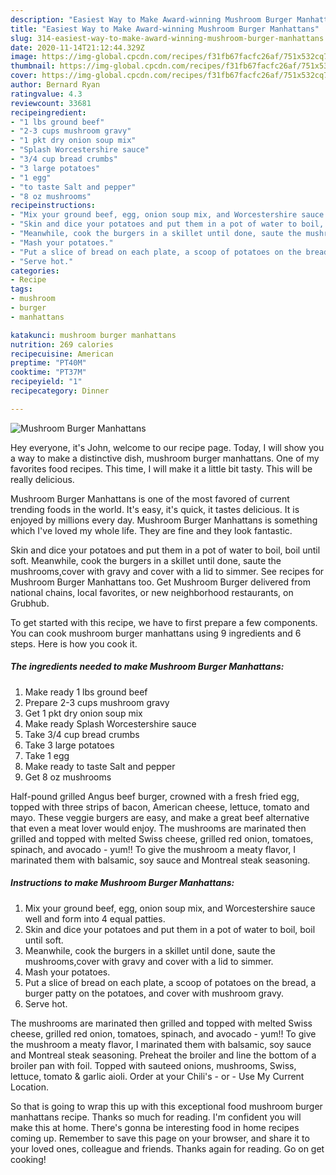 ```yaml
---
description: "Easiest Way to Make Award-winning Mushroom Burger Manhattans"
title: "Easiest Way to Make Award-winning Mushroom Burger Manhattans"
slug: 314-easiest-way-to-make-award-winning-mushroom-burger-manhattans
date: 2020-11-14T21:12:44.329Z
image: https://img-global.cpcdn.com/recipes/f31fb67facfc26af/751x532cq70/mushroom-burger-manhattans-recipe-main-photo.jpg
thumbnail: https://img-global.cpcdn.com/recipes/f31fb67facfc26af/751x532cq70/mushroom-burger-manhattans-recipe-main-photo.jpg
cover: https://img-global.cpcdn.com/recipes/f31fb67facfc26af/751x532cq70/mushroom-burger-manhattans-recipe-main-photo.jpg
author: Bernard Ryan
ratingvalue: 4.3
reviewcount: 33681
recipeingredient:
- "1 lbs ground beef"
- "2-3 cups mushroom gravy"
- "1 pkt dry onion soup mix"
- "Splash Worcestershire sauce"
- "3/4 cup bread crumbs"
- "3 large potatoes"
- "1 egg"
- "to taste Salt and pepper"
- "8 oz mushrooms"
recipeinstructions:
- "Mix your ground beef, egg, onion soup mix, and Worcestershire sauce well and form into 4 equal patties."
- "Skin and dice your potatoes and put them in a pot of water to boil, boil until soft."
- "Meanwhile, cook the burgers in a skillet until done, saute the mushrooms,cover with gravy and cover with a lid to simmer."
- "Mash your potatoes."
- "Put a slice of bread on each plate, a scoop of potatoes on the bread, a burger patty on the potatoes, and cover with mushroom gravy."
- "Serve hot."
categories:
- Recipe
tags:
- mushroom
- burger
- manhattans

katakunci: mushroom burger manhattans 
nutrition: 269 calories
recipecuisine: American
preptime: "PT40M"
cooktime: "PT37M"
recipeyield: "1"
recipecategory: Dinner

---
```



![Mushroom Burger Manhattans](https://img-global.cpcdn.com/recipes/f31fb67facfc26af/751x532cq70/mushroom-burger-manhattans-recipe-main-photo.jpg)

Hey everyone, it's John, welcome to our recipe page. Today, I will show you a way to make a distinctive dish, mushroom burger manhattans. One of my favorites food recipes. This time, I will make it a little bit tasty. This will be really delicious.

Mushroom Burger Manhattans is one of the most favored of current trending foods in the world. It's easy, it's quick, it tastes delicious. It is enjoyed by millions every day. Mushroom Burger Manhattans is something which I've loved my whole life. They are fine and they look fantastic.

Skin and dice your potatoes and put them in a pot of water to boil, boil until soft. Meanwhile, cook the burgers in a skillet until done, saute the mushrooms,cover with gravy and cover with a lid to simmer. See recipes for Mushroom Burger Manhattans too. Get Mushroom Burger delivered from national chains, local favorites, or new neighborhood restaurants, on Grubhub.


To get started with this recipe, we have to first prepare a few components. You can cook mushroom burger manhattans using 9 ingredients and 6 steps. Here is how you cook it.

<!--inarticleads1-->

##### The ingredients needed to make Mushroom Burger Manhattans:

1. Make ready 1 lbs ground beef
1. Prepare 2-3 cups mushroom gravy
1. Get 1 pkt dry onion soup mix
1. Make ready Splash Worcestershire sauce
1. Take 3/4 cup bread crumbs
1. Take 3 large potatoes
1. Take 1 egg
1. Make ready to taste Salt and pepper
1. Get 8 oz mushrooms


Half-pound grilled Angus beef burger, crowned with a fresh fried egg, topped with three strips of bacon, American cheese, lettuce, tomato and mayo. These veggie burgers are easy, and make a great beef alternative that even a meat lover would enjoy. The mushrooms are marinated then grilled and topped with melted Swiss cheese, grilled red onion, tomatoes, spinach, and avocado - yum!! To give the mushroom a meaty flavor, I marinated them with balsamic, soy sauce and Montreal steak seasoning. 

<!--inarticleads2-->

##### Instructions to make Mushroom Burger Manhattans:

1. Mix your ground beef, egg, onion soup mix, and Worcestershire sauce well and form into 4 equal patties.
1. Skin and dice your potatoes and put them in a pot of water to boil, boil until soft.
1. Meanwhile, cook the burgers in a skillet until done, saute the mushrooms,cover with gravy and cover with a lid to simmer.
1. Mash your potatoes.
1. Put a slice of bread on each plate, a scoop of potatoes on the bread, a burger patty on the potatoes, and cover with mushroom gravy.
1. Serve hot.


The mushrooms are marinated then grilled and topped with melted Swiss cheese, grilled red onion, tomatoes, spinach, and avocado - yum!! To give the mushroom a meaty flavor, I marinated them with balsamic, soy sauce and Montreal steak seasoning. Preheat the broiler and line the bottom of a broiler pan with foil. Topped with sauteed onions, mushrooms, Swiss, lettuce, tomato &amp; garlic aioli. Order at your Chili&#39;s - or - Use My Current Location. 

So that is going to wrap this up with this exceptional food mushroom burger manhattans recipe. Thanks so much for reading. I'm confident you will make this at home. There's gonna be interesting food in home recipes coming up. Remember to save this page on your browser, and share it to your loved ones, colleague and friends. Thanks again for reading. Go on get cooking!
